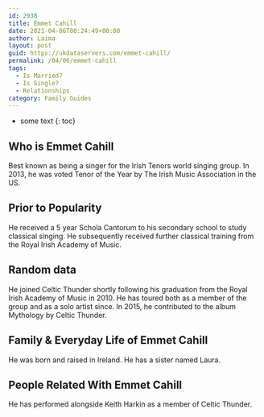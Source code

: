 ```yaml
---
id: 2938
title: Emmet Cahill
date: 2021-04-06T00:24:49+00:00
author: Laima
layout: post
guid: https://ukdataservers.com/emmet-cahill/
permalink: /04/06/emmet-cahill
tags:
  - Is Married?
  - Is Single?
  - Relationships
category: Family Guides
---
```


* some text
{: toc}


## Who is Emmet Cahill
                  
                  
                  
Best known as being a singer for the Irish Tenors world singing group. In 2013, he was voted Tenor of the Year by The Irish Music Association in the US.
                  
              
            
              
            
                
                
                
## Prior to Popularity
                  
                  
                  
He received a 5 year Schola Cantorum to his secondary school to study classical singing. He subsequently received further classical training from the Royal Irish Academy of Music.
                  
              
            
              
            
                
                
                
## Random data
                  
                  
                  
He joined Celtic Thunder shortly following his graduation from the Royal Irish Academy of Music in 2010. He has toured both as a member of the group and as a solo artist since. In 2015, he contributed to the album Mythology by Celtic Thunder.
                  
              
            
              
            
                
                
                
## Family & Everyday Life of Emmet Cahill
                  
                  
                  
He was born and raised in Ireland. He has a sister named Laura.
                  
              
            
              
            
                
                
                
## People Related With Emmet Cahill
                  
                  
                  
He has performed alongside Keith Harkin as a member of Celtic Thunder.
                  
              
            
              
            
                
              
            
              
              
            
            
              
            
          
          
          